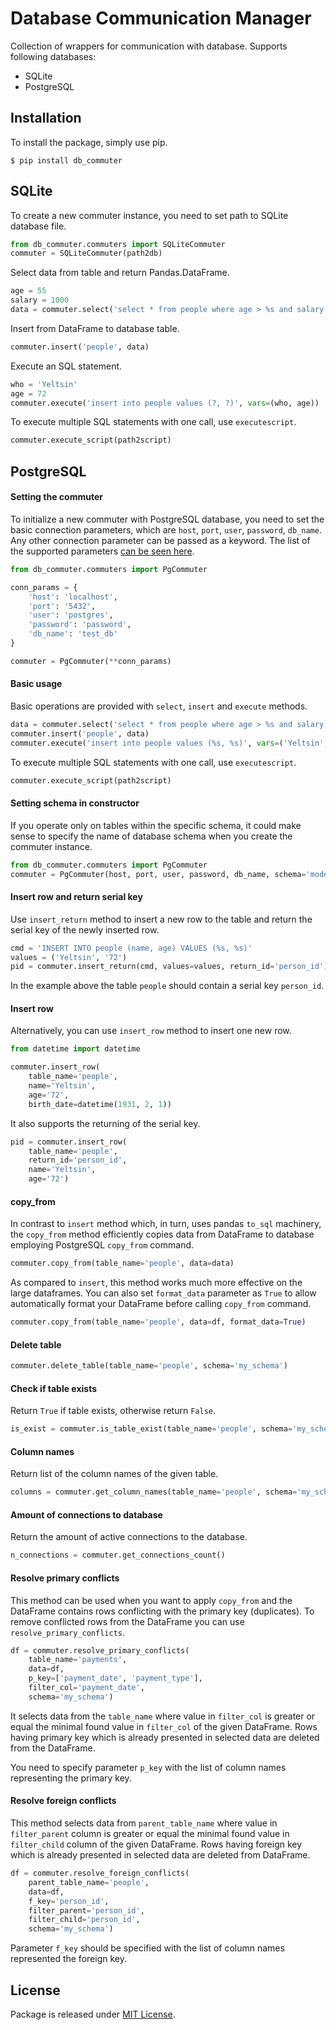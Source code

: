 # Database Communication Manager

Collection of wrappers for communication with database. Supports following databases: 

* SQLite
* PostgreSQL

## Installation

To install the package, simply use pip.

```
$ pip install db_commuter
```

## SQLite

To create a new commuter instance, you need to set path to SQLite database file. 

```python
from db_commuter.commuters import SQLiteCommuter
commuter = SQLiteCommuter(path2db)
```

Select data from table and return Pandas.DataFrame. 

```python
age = 55
salary = 1000
data = commuter.select('select * from people where age > %s and salary > %s' % (age, salary))
```

Insert from DataFrame to database table.

```python
commuter.insert('people', data)
```

Execute an SQL statement.

```python
who = 'Yeltsin'
age = 72
commuter.execute('insert into people values (?, ?)', vars=(who, age)) 
```

To execute multiple SQL statements with one call, use `executescript`.

```python
commuter.execute_script(path2script)
```

## PostgreSQL

#### Setting the commuter

To initialize a new commuter with PostgreSQL database, you need to set the basic connection parameters, which are
`host`, `port`, `user`, `password`, `db_name`. Any other connection parameter can be passed as a keyword.
The list of the supported parameters [can be seen here](https://www.postgresql.org/docs/current/libpq-connect.html#LIBPQ-PARAMKEYWORDS).

```python
from db_commuter.commuters import PgCommuter

conn_params = {
    'host': 'localhost',
    'port': '5432',
    'user': 'postgres',
    'password': 'password',
    'db_name': 'test_db'
}

commuter = PgCommuter(**conn_params)
```

#### Basic usage

Basic operations are provided with `select`, `insert` and `execute` methods.

```python
data = commuter.select('select * from people where age > %s and salary > %s' % (55, 1000))
commuter.insert('people', data)
commuter.execute('insert into people values (%s, %s)', vars=('Yeltsin', 72)) 
```   

To execute multiple SQL statements with one call, use `executescript`.

```python
commuter.execute_script(path2script)
```

#### Setting schema in constructor 

If you operate only on tables within the specific schema, it could make sense to specify the name of database schema 
when you create the commuter instance.

```python
from db_commuter.commuters import PgCommuter
commuter = PgCommuter(host, port, user, password, db_name, schema='model')
```

#### Insert row and return serial key 

Use `insert_return` method to insert a new row to the table and return the serial key of the newly inserted row.

```python
cmd = 'INSERT INTO people (name, age) VALUES (%s, %s)'
values = ('Yeltsin', '72')
pid = commuter.insert_return(cmd, values=values, return_id='person_id')
```

In the example above the table `people` should contain a serial key `person_id`. 

#### Insert row

Alternatively, you can use `insert_row` method to insert one new row.

```python
from datetime import datetime

commuter.insert_row(
    table_name='people', 
    name='Yeltsin', 
    age='72',
    birth_date=datetime(1931, 2, 1))
```

It also supports the returning of the serial key. 

```python
pid = commuter.insert_row(
    table_name='people', 
    return_id='person_id', 
    name='Yeltsin', 
    age='72')
```

#### copy_from

In contrast to `insert` method which, in turn, uses pandas `to_sql` machinery, the `copy_from` method 
efficiently copies data from DataFrame to database employing PostgreSQL `copy_from` command. 

```python
commuter.copy_from(table_name='people', data=data)
```

As compared to `insert`, this method works much more effective on the large dataframes.
You can also set `format_data` parameter as `True` to allow automatically format your 
DataFrame before calling `copy_from` command.   

```python
commuter.copy_from(table_name='people', data=df, format_data=True)
```

#### Delete table

```python
commuter.delete_table(table_name='people', schema='my_schema')
```

#### Check if table exists

Return `True` if table exists, otherwise return `False`.

```python
is_exist = commuter.is_table_exist(table_name='people', schema='my_schema')
```

#### Column names

Return list of the column names of the given table.

```python
columns = commuter.get_column_names(table_name='people', schema='my_schema')
```

#### Amount of connections to database

Return the amount of active connections to the database.

```python
n_connections = commuter.get_connections_count()
```

#### Resolve primary conflicts

This method can be used when you want to apply `copy_from` and the DataFrame contains 
rows conflicting with the primary key (duplicates). To remove conflicted rows 
from the DataFrame you can use `resolve_primary_conflicts`.

```python
df = commuter.resolve_primary_conflicts(
    table_name='payments',
    data=df,
    p_key=['payment_date', 'payment_type'],
    filter_col='payment_date',
    schema='my_schema')
```

It selects data from the `table_name` where value in `filter_col` is greater or equal 
the minimal found value in `filter_col` of the given DataFrame. Rows having primary 
key which is already presented in selected data are deleted from the DataFrame.

You need to specify parameter `p_key` with the list of column names representing the primary key.

#### Resolve foreign conflicts

This method selects data from `parent_table_name` where value in `filter_parent` column
is greater or equal the minimal found value in `filter_child` column of the given DataFrame.
Rows having foreign key which is already presented in selected data are deleted from DataFrame.

```python
df = commuter.resolve_foreign_conflicts(
    parent_table_name='people',
    data=df,
    f_key='person_id',
    filter_parent='person_id',
    filter_child='person_id',
    schema='my_schema')
```

Parameter `f_key` should be specified with the list of column names represented the foreign key. 

## License

Package is released under [MIT License](https://github.com/viktorsapozhok/db-commuter/blob/master/LICENSE).
